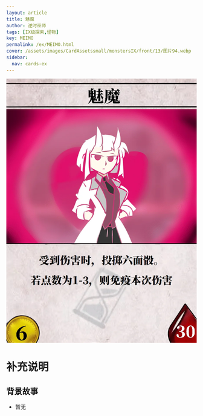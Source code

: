 ```yaml
---
layout: article
title: 魅魔
author: 逆时巫师
tags: [IX级探索,怪物]
key: MEIMO
permalink: /ex/MEIMO.html
cover: /assets/images/CardAssetssmall/monstersIX/front/13/图片94.webp
sidebar:
  nav: cards-ex
---
```

![](/assets/images/CardAssets/monstersIX/front/13/图片94.webp)

# 补充说明



## 背景故事
* 暂无